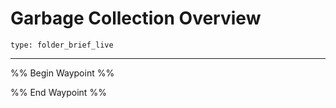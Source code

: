 # Garbage Collection Overview
 
```ccard
type: folder_brief_live
```
 
---

%% Begin Waypoint %%


%% End Waypoint %%
